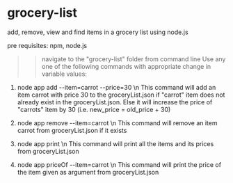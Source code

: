 # grocery-list
add, remove, view and find items in a grocery list using node.js

pre requisites:
npm, node.js

>> navigate to the "grocery-list" folder from command line
>> Use any one of the following commands with appropriate change in variable values:

  1. node app add --item=carrot --price=30 \n
        This command will add an item carrot with price 30 to the groceryList.json if "carrot" item
        does not already exist in the groceryList.json. Else it will increase the price of "carrots"
        item by 30 (i.e. new_price = old_price + 30)
        
  2. node app remove --item=carrot \n
        This command will remove an item carrot from groceryList.json if it exists
        
  3. node app print \n
        This command will print all the items and its prices from groceryList.json
        
  4. node app priceOf --item=carrot \n
        This command will print the price of the item given as argument from groceryList.json
